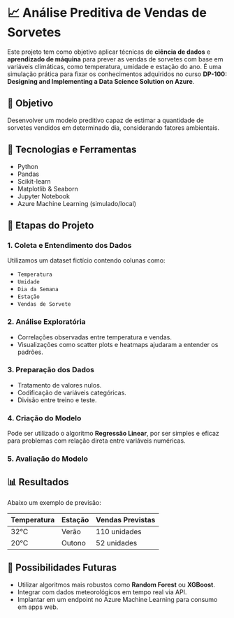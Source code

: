 # 📈 Análise Preditiva de Vendas de Sorvetes

Este projeto tem como objetivo aplicar técnicas de **ciência de dados** e **aprendizado de máquina** para prever as vendas de sorvetes com base em variáveis climáticas, como temperatura, umidade e estação do ano. É uma simulação prática para fixar os conhecimentos adquiridos no curso **DP-100: Designing and Implementing a Data Science Solution on Azure**.

## 🎯 Objetivo

Desenvolver um modelo preditivo capaz de estimar a quantidade de sorvetes vendidos em determinado dia, considerando fatores ambientais.

## 🧰 Tecnologias e Ferramentas

- Python
- Pandas
- Scikit-learn
- Matplotlib & Seaborn
- Jupyter Notebook
- Azure Machine Learning (simulado/local)

## 🧪 Etapas do Projeto

### 1. Coleta e Entendimento dos Dados
Utilizamos um dataset fictício contendo colunas como:
- `Temperatura`
- `Umidade`
- `Dia da Semana`
- `Estação`
- `Vendas de Sorvete`

### 2. Análise Exploratória
- Correlações observadas entre temperatura e vendas.
- Visualizações como scatter plots e heatmaps ajudaram a entender os padrões.

### 3. Preparação dos Dados
- Tratamento de valores nulos.
- Codificação de variáveis categóricas.
- Divisão entre treino e teste.

### 4. Criação do Modelo
Pode ser utilizado o algoritmo **Regressão Linear**, por ser simples e eficaz para problemas com relação direta entre variáveis numéricas.

### 5. Avaliação do Modelo


## 📊 Resultados

Abaixo um exemplo de previsão:

| Temperatura | Estação   | Vendas Previstas |
|-------------|-----------|------------------|
| 32°C        | Verão     | 110 unidades     |
| 20°C        | Outono    | 52 unidades      |


## 🚀 Possibilidades Futuras

- Utilizar algoritmos mais robustos como **Random Forest** ou **XGBoost**.
- Integrar com dados meteorológicos em tempo real via API.
- Implantar em um endpoint no Azure Machine Learning para consumo em apps web.

